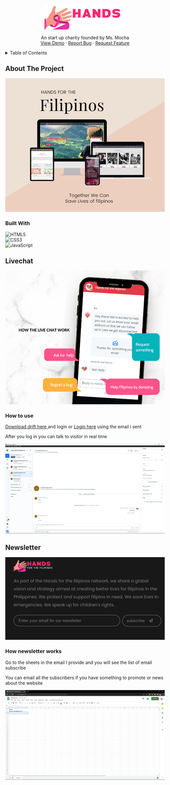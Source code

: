 <div align="center">
  <a href="https://lugh-tuatha.github.io/hands-for-filipinos/">
    <img src="images/logo.png" alt="Logo" height="80">
  </a>

  <p align="center">
    An start up charity founded by Ms. Mocha
    <br />
    <a href="https://lugh-tuatha.github.io/hands-for-filipinos/">View Demo</a>
    ·
    <a href="https://github.com/lugh-tuatha/hands-for-filipinos/issues">Report Bug</a>
    ·
    <a href="https://github.com/lugh-tuatha/hands-for-filipinos/issues">Request Feature</a>
  </p>
</div>

<!-- TABLE OF CONTENTS -->
<details>
  <summary>Table of Contents</summary>
  <ol>
    <li>
      <a href="#about-the-project">About The Project</a>
      <ul>
        <li><a href="#built-with">Built With</a></li>
      </ul>
    </li>
    <li>
      <a href="#Livechat">About the livechat</a>
      <ul>
        <li><a href="#How-to-use">How to use drift</a></li>
      </ul>
    </li>
    <li>
      <a href="#Newsletter">Newsletter</a>
      <ul>
        <li><a href="#How-newsletter-works">How newsletter works</a></li>
      </ul>
    </li>
  <ol>
</details>

## About The Project

<img src="images\readme img\README BANNER.png">

### Built With
![HTML5](https://img.shields.io/badge/html5-%23E34F26.svg?style=for-the-badge&logo=html5&logoColor=white)<br>
![CSS3](https://img.shields.io/badge/css3-%231572B6.svg?style=for-the-badge&logo=css3&logoColor=white)<br>
![JavaScript](https://img.shields.io/badge/javascript-%23323330.svg?style=for-the-badge&logo=javascript&logoColor=%23F7DF1E)

## Livechat
    
<img src="images\readme img\Livechat.png">

### How to use
<p><a href="https://gethelp.drift.com/s/article/Featured-Downloads"> Download drift here </a>and login or <a href="https://start.drift.com/login">Login here</a> using the email i sent</p>
<p>After you log in you can talk to visitor in real time</p>
<img src="images\readme img\drift.png">

## Newsletter

<img src="images\readme img\newsletter.png">

### How newsletter works
<p>Go to the sheets in the email I provide and you will see the list of email subscribe</p>
<p>You can email all the subscribers if you have something to promote or news about the website</p>
<img src="images\readme img\sheets.png">


